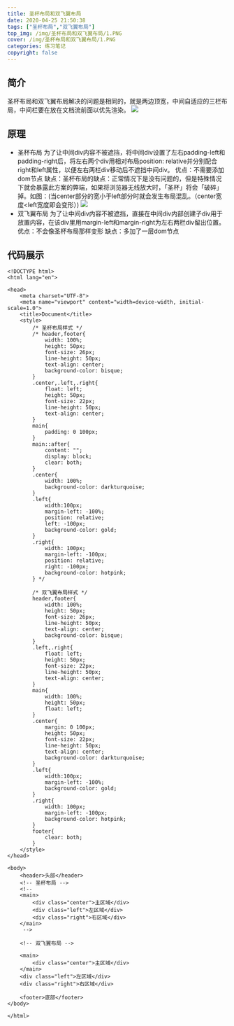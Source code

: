 ```yaml
---
title: 圣杯布局和双飞翼布局
date: 2020-04-25 21:50:38
tags: ["圣杯布局","双飞翼布局"]
top_img: /img/圣杯布局和双飞翼布局/1.PNG
cover: /img/圣杯布局和双飞翼布局/1.PNG
categories: 练习笔记
copyright: false
---
```


## 简介
圣杯布局和双飞翼布局解决的问题是相同的，就是两边顶宽，中间自适应的三栏布局，中间栏要在放在文档流前面以优先渲染。
![](/img/圣杯布局和双飞翼布局/1.PNG)

## 原理
- 圣杯布局
为了让中间div内容不被遮挡，将中间div设置了左右padding-left和padding-right后，将左右两个div用相对布局position: relative并分别配合right和left属性，以便左右两栏div移动后不遮挡中间div。
优点：不需要添加dom节点
缺点：圣杯布局的缺点：正常情况下是没有问题的，但是特殊情况下就会暴露此方案的弊端，如果将浏览器无线放大时，「圣杯」将会「破碎」掉。如图：(当center部分的宽小于left部分时就会发生布局混乱。（center宽度<left宽度即会变形）)
![](/img/圣杯布局和双飞翼布局/2.PNG)
- 双飞翼布局
为了让中间div内容不被遮挡，直接在中间div内部创建子div用于放置内容，在该div里用margin-left和margin-right为左右两栏div留出位置。
优点：不会像圣杯布局那样变形
缺点：多加了一层dom节点

## 代码展示
```
<!DOCTYPE html>
<html lang="en">

<head>
    <meta charset="UTF-8">
    <meta name="viewport" content="width=device-width, initial-scale=1.0">
    <title>Document</title>
    <style>
        /* 圣杯布局样式 */
        /* header,footer{
            width: 100%;
            height: 50px;
            font-size: 26px;
            line-height: 50px;
            text-align: center;
            background-color: bisque;
        }
        .center,.left,.right{
            float: left;
            height: 50px;
            font-size: 22px;
            line-height: 50px;
            text-align: center;
        }
        main{
            padding: 0 100px;
        }
        main::after{
            content: "";
            display: block;
            clear: both;
        }
        .center{
            width: 100%;
            background-color: darkturquoise;
        }
        .left{
            width:100px;
            margin-left: -100%;
            position: relative;
            left: -100px;
            background-color: gold;
        }
        .right{
            width: 100px;
            margin-left: -100px;
            position: relative;
            right: -100px;
            background-color: hotpink;
        } */

        /* 双飞翼布局样式 */
        header,footer{
            width: 100%;
            height: 50px;
            font-size: 26px;
            line-height: 50px;
            text-align: center;
            background-color: bisque;
        }
        .left,.right{
            float: left;
            height: 50px;
            font-size: 22px;
            line-height: 50px;
            text-align: center;
        }
        main{
            width: 100%;
            height: 50px;
            float: left;
        }
        .center{
            margin: 0 100px;
            height: 50px;
            font-size: 22px;
            line-height: 50px;
            text-align: center;
            background-color: darkturquoise;
        }
        .left{
            width:100px;
            margin-left: -100%;
            background-color: gold;
        }
        .right{
            width: 100px;
            margin-left: -100px;
            background-color: hotpink;
        }
        footer{
            clear: both;
        }
    </style>
</head>

<body>
    <header>头部</header>
    <!-- 圣杯布局 -->
    <!-- 
    <main>
        <div class="center">主区域</div>
        <div class="left">左区域</div>
        <div class="right">右区域</div>
    </main>
     -->

    <!-- 双飞翼布局 -->
    
    <main>
        <div class="center">主区域</div>
    </main>
    <div class="left">左区域</div>
    <div class="right">右区域</div>
    
    <footer>底部</footer>
</body>

</html>
```

